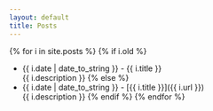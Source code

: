 ```yaml
---
layout: default
title: Posts
---
```

{% for i in site.posts %}
    {% if i.old %}
- {{ i.date | date_to_string }} - {{ i.title }}<br />
  {{ i.description }}
    {% else %}
- {{ i.date | date_to_string }} - [{{ i.title }}]({{ i.url }})<br />
  {{ i.description }}
    {% endif %}
{% endfor %}
